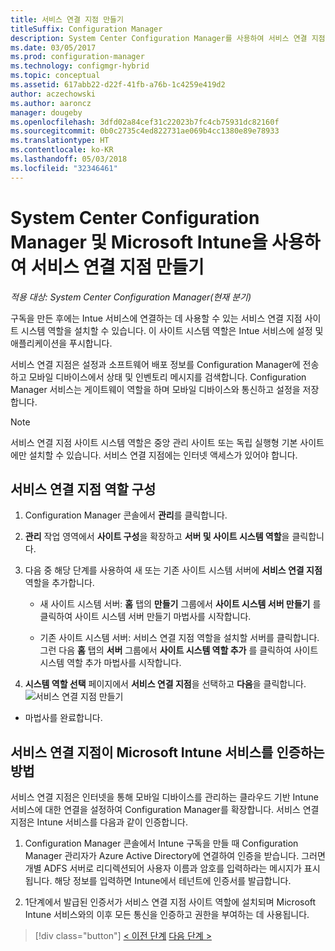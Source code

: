 ```yaml
---
title: 서비스 연결 지점 만들기
titleSuffix: Configuration Manager
description: System Center Configuration Manager를 사용하여 서비스 연결 지점 만들기
ms.date: 03/05/2017
ms.prod: configuration-manager
ms.technology: configmgr-hybrid
ms.topic: conceptual
ms.assetid: 617abb22-d22f-41fb-a76b-1c4259e419d2
author: aczechowski
ms.author: aaroncz
manager: dougeby
ms.openlocfilehash: 3dfd02a84cef31c22023b7fc4cb75931dc82160f
ms.sourcegitcommit: 0b0c2735c4ed822731ae069b4cc1380e89e78933
ms.translationtype: HT
ms.contentlocale: ko-KR
ms.lasthandoff: 05/03/2018
ms.locfileid: "32346461"
---
```

# <a name="create-a-service-connection-point-with-system-center-configuration-manager-and-microsoft-intune"></a>System Center Configuration Manager 및 Microsoft Intune을 사용하여 서비스 연결 지점 만들기

*적용 대상: System Center Configuration Manager(현재 분기)*

구독을 만든 후에는 Intue 서비스에 연결하는 데 사용할 수 있는 서비스 연결 지점 사이트 시스템 역할을 설치할 수 있습니다. 이 사이트 시스템 역할은 Intue 서비스에 설정 및 애플리케이션을 푸시합니다.

 서비스 연결 지점은 설정과 소프트웨어 배포 정보를 Configuration Manager에 전송하고 모바일 디바이스에서 상태 및 인벤토리 메시지를 검색합니다. Configuration Manager 서비스는 게이트웨이 역할을 하며 모바일 디바이스와 통신하고 설정을 저장합니다.

> [!NOTE]
>  서비스 연결 지점 사이트 시스템 역할은 중앙 관리 사이트 또는 독립 실행형 기본 사이트에만 설치할 수 있습니다. 서비스 연결 지점에는 인터넷 액세스가 있어야 합니다.


## <a name="configure-the-service-connection-point-role"></a>서비스 연결 지점 역할 구성

1.  Configuration Manager 콘솔에서 **관리**를 클릭합니다.

2.  **관리** 작업 영역에서 **사이트 구성**을 확장하고 **서버 및 사이트 시스템 역할**을 클릭합니다.

3.  다음 중 해당 단계를 사용하여 새 또는 기존 사이트 시스템 서버에 **서비스 연결 지점** 역할을 추가합니다.

    -   새 사이트 시스템 서버: **홈** 탭의 **만들기** 그룹에서 **사이트 시스템 서버 만들기** 를 클릭하여 사이트 시스템 서버 만들기 마법사를 시작합니다.

    -   기존 사이트 시스템 서버: 서비스 연결 지점 역할을 설치할 서버를 클릭합니다. 그런 다음 **홈** 탭의 **서버** 그룹에서 **사이트 시스템 역할 추가** 를 클릭하여 사이트 시스템 역할 추가 마법사를 시작합니다.

4.  **시스템 역할 선택** 페이지에서 **서비스 연결 지점**을 선택하고 **다음**을 클릭합니다.
![서비스 연결 지점 만들기](../media/mdm-service-connection-point.png)

* 마법사를 완료합니다.

## <a name="how-does-the-service-connection-point-authenticate-with-the-microsoft-intune-service"></a>서비스 연결 지점이 Microsoft Intune 서비스를 인증하는 방법
 서비스 연결 지점은 인터넷을 통해 모바일 디바이스를 관리하는 클라우드 기반 Intune 서비스에 대한 연결을 설정하여 Configuration Manager를 확장합니다. 서비스 연결 지점은 Intune 서비스를 다음과 같이 인증합니다.

1.  Configuration Manager 콘솔에서 Intune 구독을 만들 때 Configuration Manager 관리자가 Azure Active Directory에 연결하여 인증을 받습니다. 그러면 개별 ADFS 서버로 리디렉션되어 사용자 이름과 암호를 입력하라는 메시지가 표시됩니다. 해당 정보를 입력하면 Intune에서 테넌트에 인증서를 발급합니다.

2.  1단계에서 발급된 인증서가 서비스 연결 지점 사이트 역할에 설치되며 Microsoft Intune 서비스와의 이후 모든 통신을 인증하고 권한을 부여하는 데 사용됩니다.

> [!div class="button"]
[< 이전 단계](terms-and-conditions.md)  [다음 단계 >](enable-platform-enrollment.md)
